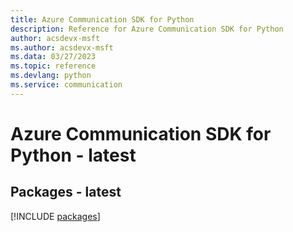 ```yaml
---
title: Azure Communication SDK for Python
description: Reference for Azure Communication SDK for Python
author: acsdevx-msft
ms.author: acsdevx-msft
ms.data: 03/27/2023
ms.topic: reference
ms.devlang: python
ms.service: communication
---
```

# Azure Communication SDK for Python - latest
## Packages - latest
[!INCLUDE [packages](communication-index.md)]
